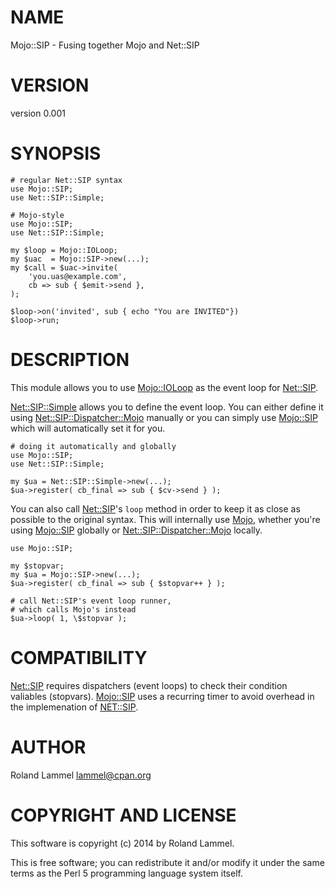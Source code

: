# NAME

Mojo::SIP - Fusing together Mojo and Net::SIP

# VERSION

version 0.001

# SYNOPSIS

    # regular Net::SIP syntax
    use Mojo::SIP;
    use Net::SIP::Simple;

    # Mojo-style
    use Mojo::SIP;
    use Net::SIP::Simple;

    my $loop = Mojo::IOLoop;
    my $uac  = Mojo::SIP->new(...);
    my $call = $uac->invite(
        'you.uas@example.com',
        cb => sub { $emit->send },
    );

    $loop->on('invited', sub { echo "You are INVITED"})
    $loop->run;

# DESCRIPTION

This module allows you to use [Mojo::IOLoop](https://metacpan.org/pod/Mojo::IOLoop) as the event loop for [Net::SIP](https://metacpan.org/pod/Net::SIP).

[Net::SIP::Simple](https://metacpan.org/pod/Net::SIP::Simple) allows you to define the event loop. You can either define
it using [Net::SIP::Dispatcher::Mojo](https://metacpan.org/pod/Net::SIP::Dispatcher::Mojo) manually or you can simply use
[Mojo::SIP](https://metacpan.org/pod/Mojo::SIP) which will automatically set it for you.

    # doing it automatically and globally
    use Mojo::SIP;
    use Net::SIP::Simple;

    my $ua = Net::SIP::Simple->new(...);
    $ua->register( cb_final => sub { $cv->send } );

You can also call [Net::SIP](https://metacpan.org/pod/Net::SIP)'s `loop` method in order to keep it as close as
possible to the original syntax. This will internally use [Mojo](https://metacpan.org/pod/Mojo), whether
you're using [Mojo::SIP](https://metacpan.org/pod/Mojo::SIP) globally or [Net::SIP::Dispatcher::Mojo](https://metacpan.org/pod/Net::SIP::Dispatcher::Mojo)
locally.

    use Mojo::SIP;
    
    my $stopvar;
    my $ua = Mojo::SIP->new(...);
    $ua->register( cb_final => sub { $stopvar++ } );

    # call Net::SIP's event loop runner,
    # which calls Mojo's instead
    $ua->loop( 1, \$stopvar );

# COMPATIBILITY

[Net::SIP](https://metacpan.org/pod/Net::SIP) requires dispatchers (event loops) to check their condition 
valiables (stopvars). [Mojo::SIP](https://metacpan.org/pod/Mojo::SIP) uses a recurring timer to avoid overhead
in the implemenation of [NET::SIP](https://metacpan.org/pod/NET::SIP).

# AUTHOR

Roland Lammel <lammel@cpan.org>

# COPYRIGHT AND LICENSE

This software is copyright (c) 2014 by Roland Lammel.

This is free software; you can redistribute it and/or modify it under
the same terms as the Perl 5 programming language system itself.
